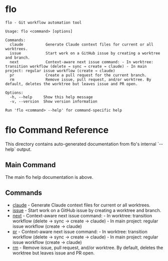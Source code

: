 # flo

```
flo - Git workflow automation tool

Usage: flo <command> [options]

Commands:
  claude          Generate Claude context files for current or all worktrees.
  issue           Start work on a GitHub issue by creating a worktree and branch.
  next            Context-aware next issue command: - In worktree: transition workflow (delete → sync → create → claude) - In main project: regular issue workflow (create → claude)
  pr              Create a pull request for the current branch.
  rm              Remove issue, pull request, and/or worktree. By default, deletes the worktree but leaves issue and PR open.

Options:
  -h, --help     Show this help message
  -v, --version  Show version information

Run 'flo <command> --help' for command-specific help
```

# flo Command Reference

This directory contains auto-generated documentation from flo's internal \`--help\` output.

## Main Command

The main flo help documentation is above.

## Commands

- [claude](claude.md) - Generate Claude context files for current or all worktrees.
- [issue](issue.md) - Start work on a GitHub issue by creating a worktree and branch.
- [next](next.md) - Context-aware next issue command: - In worktree: transition workflow (delete → sync → create → claude) - In main project: regular issue workflow (create → claude)
- [pr](pr.md) - Context-aware next issue command: - In worktree: transition workflow (delete → sync → create → claude) - In main project: regular issue workflow (create → claude)
- [rm](rm.md) - Remove issue, pull request, and/or worktree. By default, deletes the worktree but leaves issue and PR open.
